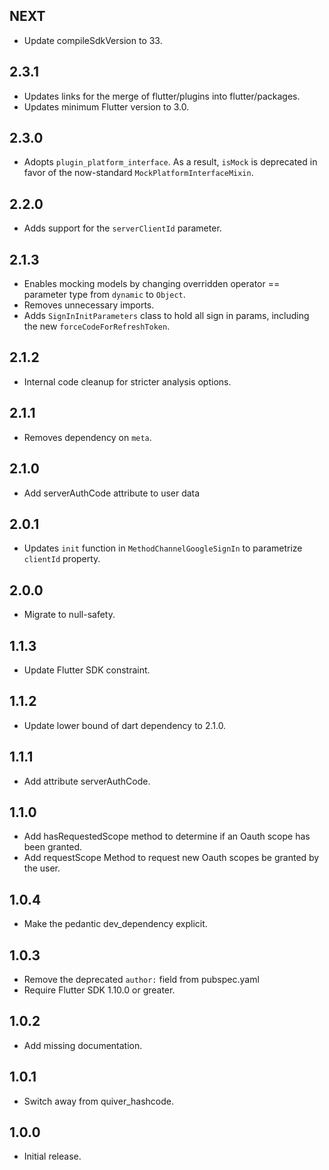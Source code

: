 ## NEXT

* Update compileSdkVersion to 33.

## 2.3.1

* Updates links for the merge of flutter/plugins into flutter/packages.
* Updates minimum Flutter version to 3.0.

## 2.3.0

* Adopts `plugin_platform_interface`. As a result, `isMock` is deprecated in
  favor of the now-standard `MockPlatformInterfaceMixin`.

## 2.2.0

* Adds support for the `serverClientId` parameter.

## 2.1.3

* Enables mocking models by changing overridden operator == parameter type from `dynamic` to `Object`.
* Removes unnecessary imports.
* Adds `SignInInitParameters` class to hold all sign in params, including the new `forceCodeForRefreshToken`.

## 2.1.2

* Internal code cleanup for stricter analysis options.

## 2.1.1

* Removes dependency on `meta`.

## 2.1.0

* Add serverAuthCode attribute to user data

## 2.0.1

* Updates `init` function in `MethodChannelGoogleSignIn` to parametrize `clientId` property.

## 2.0.0

* Migrate to null-safety.

## 1.1.3

* Update Flutter SDK constraint.

## 1.1.2

* Update lower bound of dart dependency to 2.1.0.

## 1.1.1

* Add attribute serverAuthCode.

## 1.1.0

* Add hasRequestedScope method to determine if an Oauth scope has been granted.
* Add requestScope Method to request new Oauth scopes be granted by the user.

## 1.0.4

* Make the pedantic dev_dependency explicit.

## 1.0.3

* Remove the deprecated `author:` field from pubspec.yaml
* Require Flutter SDK 1.10.0 or greater.

## 1.0.2

* Add missing documentation.

## 1.0.1

* Switch away from quiver_hashcode.

## 1.0.0

* Initial release.
